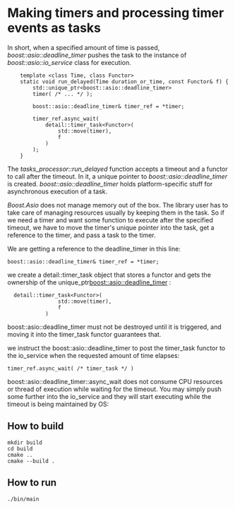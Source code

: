 # Making timers and processing timer events as tasks

In short, when a specified amount of time is passed, *boost::asio::deadline_timer* pushes the task to the instance of *boost::asio::io_service* class for execution.

```
    template <class Time, class Functor>
    static void run_delayed(Time duration_or_time, const Functor& f) {
        std::unique_ptr<boost::asio::deadline_timer> 
        timer( /* ... */ );

        boost::asio::deadline_timer& timer_ref = *timer;

        timer_ref.async_wait(
            detail::timer_task<Functor>(
                std::move(timer),
                f
            )
        );
    }
```

The *tasks_processor::run_delayed* function accepts a timeout and a functor to call after the timeout. In it, a unique pointer to *boost::asio::deadline_timer* is created. *boost::asio::deadline_timer* holds platform-specific stuff for asynchronous execution of a task.

*Boost.Asio* does not manage memory out of the box. The library user has to take care of managing resources usually by keeping them in the task. So if we need a timer and want some function to execute after the specified timeout, we have to move the timer's unique pointer into the task, get a reference to the timer, and pass a task to the timer.

We are getting a reference to the deadline_timer in this line:
```
boost::asio::deadline_timer& timer_ref = *timer;
```

we create a detail::timer_task object that stores a functor and gets the ownership of the unique_ptr<boost::asio::deadline_timer> :
```
  detail::timer_task<Functor>(
                std::move(timer),
                f
            )
```
boost::asio::deadline_timer must not be destroyed until it is triggered, and moving it into the timer_task functor guarantees that.

we instruct the boost::asio::deadline_timer to post the timer_task functor to the io_service when the requested amount of time elapses:

```
timer_ref.async_wait( /* timer_task */ )
```

boost::asio::deadline_timer::async_wait does not consume CPU resources or thread of execution while waiting for the timeout. You may simply push some further into the io_service and they will start executing while the timeout is being maintained by OS:



## How to build
```
mkdir build
cd build
cmake ..
cmake --build .
```

## How to run
```
./bin/main

```
